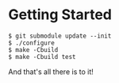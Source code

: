 # Getting Started

```
$ git submodule update --init
$ ./configure
$ make -Cbuild
$ make -Cbuild test
```

And that's all there is to it!
